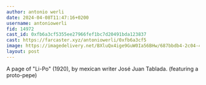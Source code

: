 ```yaml
---
author: antonio werli
date: 2024-04-08T11:47:16+0200
username: antoniowerli
fid: 14972
cast_id: 0xfb6a3cf5355ee27966fef1bc7d20491bda123837
cast: https://farcaster.xyz/antoniowerli/0xfb6a3cf5
image: https://imagedelivery.net/BXluQx4ige9GuW0Ia56BHw/687bbdb4-2c04-4add-4d64-010f64750d00/original
layout: post
---
```


A page of "Li-Po" (1920), by mexican writer José Juan Tablada.
(featuring a proto-pepe)

<img src='https://imagedelivery.net/BXluQx4ige9GuW0Ia56BHw/687bbdb4-2c04-4add-4d64-010f64750d00/original' alt='' referrerpolicy='no-referrer'/>
